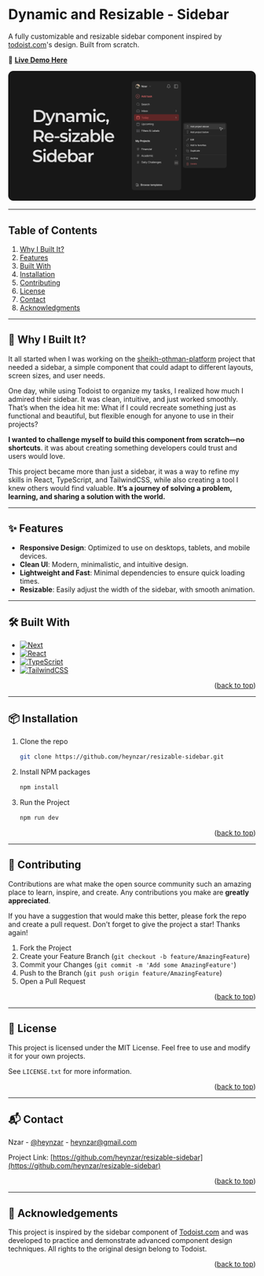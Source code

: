 <a id="readme-top"></a>

# Dynamic and Resizable - Sidebar

A fully customizable and resizable sidebar component inspired by [todoist.com](https://todoist.com)'s design. Built from scratch.

🚀 **[Live Demo Here](https://nz-sidebar.vercel.app/)**

[![Project Preview](/public/cover.png)](https://nz-sidebar.vercel.app/)

---

## Table of Contents

  <ol>
    <li><a href="#goal">Why I Built It?</a></li>
    <li><a href="#features">Features</a></li>
    <li><a href="#tech">Built With</a></li>
    <li><a href="#installation">Installation</a></li>
    <li><a href="#contributing">Contributing</a></li>
    <li><a href="#license">License</a></li>
    <li><a href="#contact">Contact</a></li>
    <li><a href="#acknowledgments">Acknowledgments</a></li>
  </ol>

---

<a id="goal"></a>

## 🎯 Why I Built It?

It all started when I was working on the [sheikh-othman-platform](https://github.com/heynzar/sheikh-othman-platform) project that needed a sidebar, a simple component that could adapt to different layouts, screen sizes, and user needs.

One day, while using Todoist to organize my tasks, I realized how much I admired their sidebar. It was clean, intuitive, and just worked smoothly. That’s when the idea hit me: What if I could recreate something just as functional and beautiful, but flexible enough for anyone to use in their projects?

**I wanted to challenge myself to build this component from scratch—no shortcuts**. it was about creating something developers could trust and users would love.

This project became more than just a sidebar, it was a way to refine my skills in React, TypeScript, and TailwindCSS, while also creating a tool I knew others would find valuable. **It’s a journey of solving a problem, learning, and sharing a solution with the world.**

---

<a id="features"></a>

## ✨ Features

- **Responsive Design**: Optimized to use on desktops, tablets, and mobile devices.
- **Clean UI**: Modern, minimalistic, and intuitive design.
- **Lightweight and Fast**: Minimal dependencies to ensure quick loading times.
- **Resizable**: Easily adjust the width of the sidebar, with smooth animation.

---

<a id="tech"></a>

## 🛠 Built With

- [![Next][Next.js]][Next-url]
- [![React][React.js]][React-url]
- [![TypeScript][TypeScript]][TypeScript-url]
- [![TailwindCSS][TailwindCSS]][TailwindCSS-url]

<p align="right">(<a href="#readme-top">back to top</a>)</p>

---

<a id="installation"></a>

## 📦 Installation

1. Clone the repo
   ```sh
   git clone https://github.com/heynzar/resizable-sidebar.git
   ```
2. Install NPM packages
   ```sh
   npm install
   ```
3. Run the Project
   ```sh
   npm run dev
   ```

<p align="right">(<a href="#readme-top">back to top</a>)</p>

---

<a id="contributing"></a>

## 🤝 Contributing

Contributions are what make the open source community such an amazing place to learn, inspire, and create. Any contributions you make are **greatly appreciated**.

If you have a suggestion that would make this better, please fork the repo and create a pull request.
Don't forget to give the project a star! Thanks again!

1. Fork the Project
2. Create your Feature Branch (`git checkout -b feature/AmazingFeature`)
3. Commit your Changes (`git commit -m 'Add some AmazingFeature'`)
4. Push to the Branch (`git push origin feature/AmazingFeature`)
5. Open a Pull Request

<p align="right">(<a href="#readme-top">back to top</a>)</p>

---

<a id="license"></a>

## 📜 License

This project is licensed under the MIT License. Feel free to use and modify it for your own projects.

See `LICENSE.txt` for more information.

<p align="right">(<a href="#readme-top">back to top</a>)</p>

---

<a id="contact"></a>

## 📬 Contact

Nzar - [@heynzar](https://x.com/heynzar) - heynzar@gmail.com

Project Link: [https://github.com/heynzar/resizable-sidebar](https://github.com/heynzar/resizable-sidebar)

<p align="right">(<a href="#readme-top">back to top</a>)</p>

---

<a id="acknowledgments"></a>

## 👏 Acknowledgements

This project is inspired by the sidebar component of [Todoist.com](https://todoist.com/) and was developed to practice and demonstrate advanced component design techniques. All rights to the original design belong to Todoist.

<p align="right">(<a href="#readme-top">back to top</a>)</p>

[Next.js]: https://img.shields.io/badge/next.js-000000?style=for-the-badge&logo=nextdotjs&logoColor=white
[Next-url]: https://nextjs.org/
[React.js]: https://img.shields.io/badge/React-000000?style=for-the-badge&logo=react&logoColor=61DAFB
[React-url]: https://reactjs.org/
[TypeScript]: https://img.shields.io/badge/typescript-000000?style=for-the-badge&logo=typescript&logoColor=60a5fa
[TypeScript-url]: https://www.typescriptlang.org
[TailwindCSS]: https://img.shields.io/badge/TailwindCSS-000000?style=for-the-badge&logo=tailwindcss&logoColor=38bdf8
[TailwindCSS-url]: https://tailwindcss.com
